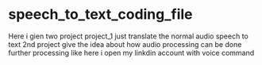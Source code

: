 # speech_to_text_coding_file
Here i gien two project project_1 just translate the normal audio speech to text
2nd project give the idea about how audio processing can be done further processing like here i open my linkdin account with voice command
